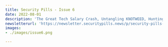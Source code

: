 ```yaml
---
title: Security Pills - Issue 6
date: 2022-08-01
description: 'The Great Tech Salary Crash, Untangling KNOTWEED, Hunting for Mass Assignment Vulnerabilities'
newsletterurl: 'https://newsletter.securitypills.news/p/security-pills-issue-6'
images: 
- ./images/issue6.png

--- 
```


